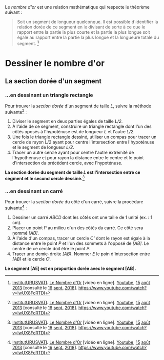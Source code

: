 <!-- TITLE: Le nombre d'or -->
<!-- SUBTITLE: Présentation du nombre d'or -->

Le *nombre d'or* est une relation mathématique qui respecte le théorème suivant :
> Soit un segment de longueur quelconque. Il est possible d'identifier la relation dorée de ce segment en le divisant de sorte à ce que le rapport entre la partie la plus courte et la partie la plus longue soit égale au rapport entre la partie la plus longue et la longueure totale du segment. [^1]

# Dessiner le nombre d'or
## La section dorée d'un segment
### …en dessinant un triangle rectangle
Pour trouver la *section dorée* d'un segment de taille *L*, suivre la méthode suivante[^1] :
1. Diviser le segment en deux parties égales de taille *L/2*.
2. À l'aide de ce segment, construire un triangle rectangle dont l'un des côtés oposés à l'hypoténuse est de longueur *L* et l'autre *L/2*.
3. Une fois le triangle rectangle dessiné, utiliser un compas pour tracer un cercle de rayon L/2 ayant pour centre l'intersection entre l'hypoténuse et le segment de longueur *L/2*.
4. Tracer un autre cercle ayant pour centre l'autre extrémité de l'hypothénuse et pour rayon la distance entre le centre et le point d'intersection du précédent cercle, avec l'hypoténuse.

**La section dorée du segment de taille *L* est l'intersection entre ce segment et le second cercle dessiné.**[^1]

### …en dessinant un carré
Pour trouver la *section dorée* du côté d'un carré, suivre la procédure suivante[^1] :
1. Dessiner un carré *ABCD* dont les côtés ont une taille de 1 unité (ex. : 1 cm).
2. Placer un point *P* au milieu d'un des côtés du carré. Ce côté sera nommé *[AB]*.
3. À l'aide d'un compas, tracer un cercle *C'* dont le rayon est égale à la distance entre le point *P* et l'un des sommets à l'opposé de *[AB]*. Le centre de ce cercle doit être le point *P*.
4. Tracer une demie-droite *[AB)*. Nommer *E* le poin d'intersection entre *[AB)* et le cercle *C'*.

**Le segment [AE] est en proportion dorée avec le segment [AB].**


[^1]: [InstitutURUSVATI](https://www.youtube.com/channel/UC8CGFY87aXEtUr9KqAPxNow). [Le Nombre d'Or](https://www.youtube.com/watch?v=lwUX8FcRTDI) [vidéo en ligne]. [Youtube](http://youtube.com), [15](/histoire/date/calendrier-gregorien/par-jour/15) [août](/histoire/date/calendrier-gregorien/par-mois/aout) [2013](https://partage.leremsesh.com/histoire/date/calendrier-gregorien/par-annee/2013) [consulté le [16](/histoire/date/calendrier-gregorien/par-jour/16) [sept.](/histoire/date/calendrier-gregorien/par-mois/septembre) [2018](/histoire/date/calendrier-gregorien/par-annee/2018)]. https://www.youtube.com/watch?v=lwUX8FcRTDI